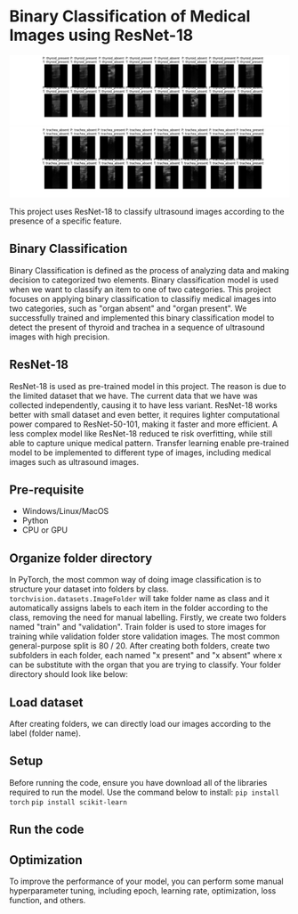 # Binary Classification of Medical Images using ResNet-18
![thyroid_test prediction](test_predictions.png)
![trachea_test_prediction](trachea_test_predictions.png)

This project uses ResNet-18 to classify ultrasound images according to the presence of a specific feature.

## Binary Classification
Binary Classification is defined as the process of analyzing data and making decision to categorized two elements. Binary classification model is used when we want to classify an item to one of two categories. This project focuses on applying binary classification to classifiy medical images into two categories, such as "organ absent" and "organ present". We successfully trained and implemented this binary classification model to detect the present of thyroid and trachea in a sequence of ultrasound images with high precision.

## ResNet-18
ResNet-18 is used as pre-trained model in this project. The reason is due to the limited dataset that we have. The current data that we have was collected independently, causing it to have less variant. ResNet-18 works better with small dataset and even better, it requires lighter computational power compared to ResNet-50-101, making it faster and more efficient. A less complex model like ResNet-18 reduced te risk overfitting, while still able to capture unique medical pattern. Transfer learning enable pre-trained model to be implemented to different type of images, including medical images such as ultrasound images.

## Pre-requisite
- Windows/Linux/MacOS
- Python
- CPU or GPU

## Organize folder directory 
In PyTorch, the most common way of doing image classification is to structure your dataset into folders by class. `torchvision.datasets.ImageFolder` will take folder name as class and it automatically assigns labels to each item in the folder according to the class, removing the need for manual labelling. Firstly, we create two folders named "train" and "validation". Train folder is used to store images for training while validation folder store validation images. The most common general-purpose split is 80 / 20. After creating both folders, create two subfolders in each folder, each named "x present" and "x absent" where x can be substitute with the organ that you are trying to classify. Your folder directory should look like below:

## Load dataset
After creating folders, we can directly load our images according to the label (folder name).

## Setup
Before running the code, ensure you have download all of the libraries required to run the model. Use the command below to install:
`pip install torch`
`pip install scikit-learn`

## Run the code

## Optimization
To improve the performance of your model, you can perform some manual hyperparameter tuning, including epoch, learning rate, optimization, loss function, and others.



